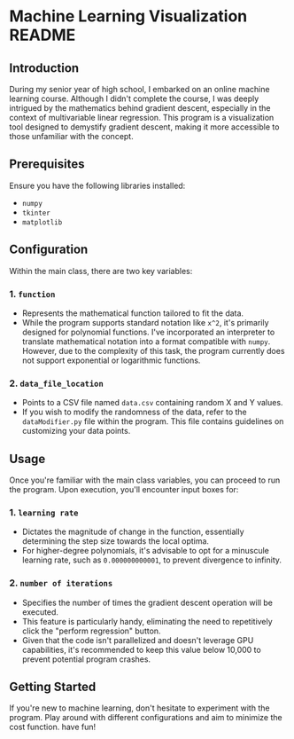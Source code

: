 # Machine Learning Visualization README

## Introduction
During my senior year of high school, I embarked on an online machine learning course. Although I didn't complete the course, I was deeply intrigued by the mathematics behind gradient descent, especially in the context of multivariable linear regression. This program is a visualization tool designed to demystify gradient descent, making it more accessible to those unfamiliar with the concept.

## Prerequisites
Ensure you have the following libraries installed:
- `numpy`
- `tkinter`
- `matplotlib`

## Configuration
Within the main class, there are two key variables:

### 1. `function`
- Represents the mathematical function tailored to fit the data.
- While the program supports standard notation like `x^2`, it's primarily designed for polynomial functions. I've incorporated an interpreter to translate mathematical notation into a format compatible with `numpy`. However, due to the complexity of this task, the program currently does not support exponential or logarithmic functions.

### 2. `data_file_location`
- Points to a CSV file named `data.csv` containing random X and Y values.
- If you wish to modify the randomness of the data, refer to the `dataModifier.py` file within the program. This file contains guidelines on customizing your data points.

## Usage
Once you're familiar with the main class variables, you can proceed to run the program. Upon execution, you'll encounter input boxes for:

### 1. `learning rate`
- Dictates the magnitude of change in the function, essentially determining the step size towards the local optima.
- For higher-degree polynomials, it's advisable to opt for a minuscule learning rate, such as `0.000000000001`, to prevent divergence to infinity.

### 2. `number of iterations`
- Specifies the number of times the gradient descent operation will be executed.
- This feature is particularly handy, eliminating the need to repetitively click the "perform regression" button.
- Given that the code isn't parallelized and doesn't leverage GPU capabilities, it's recommended to keep this value below 10,000 to prevent potential program crashes.

## Getting Started
If you're new to machine learning, don't hesitate to experiment with the program. Play around with different configurations and aim to minimize the cost function. have fun!
